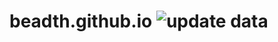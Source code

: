 # beadth.github.io ![update data](https://github.com/beadth/beadth.github.io/workflows/update%20data/badge.svg)
